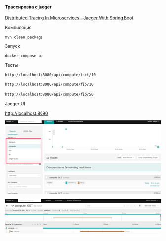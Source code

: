 #### Трассировка с jaeger

[Distributed Tracing In Microservices – Jaeger With Spring Boot](https://www.vinsguru.com/distributed-tracing-in-microservices-with-jaeger/)

Компиляция
````shell script
mvn clean package
````

Запуск

````shell script
docker-compose up
````

Тесты

````shell script
http://localhost:8080/api/compute/fact/10

http://localhost:8080/api/compute/fib/10

http://localhost:8080/api/compute/fib/50
````

Jaeger UI

[http://localhost:8090](http://localhost:8090)

![jaeger-ui](doc/jaeger-ui.png)

![jaeger-ui](doc/jaeger1.png)
